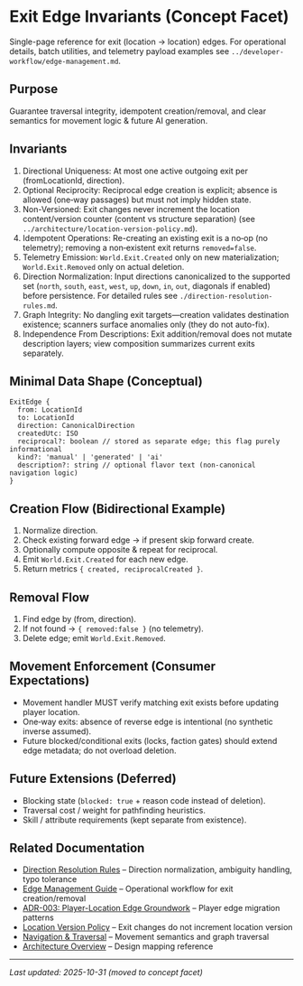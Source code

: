 # Exit Edge Invariants (Concept Facet)

Single-page reference for exit (location → location) edges. For operational details, batch utilities, and telemetry payload examples see `../developer-workflow/edge-management.md`.

## Purpose

Guarantee traversal integrity, idempotent creation/removal, and clear semantics for movement logic & future AI generation.

## Invariants

1. Directional Uniqueness: At most one active outgoing exit per (fromLocationId, direction).
2. Optional Reciprocity: Reciprocal edge creation is explicit; absence is allowed (one‑way passages) but must not imply hidden state.
3. Non-Versioned: Exit changes never increment the location content/version counter (content vs structure separation) (see `../architecture/location-version-policy.md`).
4. Idempotent Operations: Re-creating an existing exit is a no‑op (no telemetry); removing a non‑existent exit returns `removed=false`.
5. Telemetry Emission: `World.Exit.Created` only on new materialization; `World.Exit.Removed` only on actual deletion.
6. Direction Normalization: Input directions canonicalized to the supported set (`north`, `south`, `east`, `west`, `up`, `down`, `in`, `out`, diagonals if enabled) before persistence. For detailed rules see `./direction-resolution-rules.md`.
7. Graph Integrity: No dangling exit targets—creation validates destination existence; scanners surface anomalies only (they do not auto-fix).
8. Independence From Descriptions: Exit addition/removal does not mutate description layers; view composition summarizes current exits separately.

## Minimal Data Shape (Conceptual)

```
ExitEdge {
  from: LocationId
  to: LocationId
  direction: CanonicalDirection
  createdUtc: ISO
  reciprocal?: boolean // stored as separate edge; this flag purely informational
  kind?: 'manual' | 'generated' | 'ai'
  description?: string // optional flavor text (non-canonical navigation logic)
}
```

## Creation Flow (Bidirectional Example)

1. Normalize direction.
2. Check existing forward edge → if present skip forward create.
3. Optionally compute opposite & repeat for reciprocal.
4. Emit `World.Exit.Created` for each new edge.
5. Return metrics `{ created, reciprocalCreated }`.

## Removal Flow

1. Find edge by (from, direction).
2. If not found → `{ removed:false }` (no telemetry).
3. Delete edge; emit `World.Exit.Removed`.

## Movement Enforcement (Consumer Expectations)

- Movement handler MUST verify matching exit exists before updating player location.
- One‑way exits: absence of reverse edge is intentional (no synthetic inverse assumed).
- Future blocked/conditional exits (locks, faction gates) should extend edge metadata; do not overload deletion.

## Future Extensions (Deferred)

- Blocking state (`blocked: true` + reason code instead of deletion).
- Traversal cost / weight for pathfinding heuristics.
- Skill / attribute requirements (kept separate from existence).

## Related Documentation

- [Direction Resolution Rules](./direction-resolution-rules.md) – Direction normalization, ambiguity handling, typo tolerance
- [Edge Management Guide](../developer-workflow/edge-management.md) – Operational workflow for exit creation/removal
- [ADR-003: Player-Location Edge Groundwork](../adr/ADR-003-player-location-edge-groundwork.md) – Player edge migration patterns
- [Location Version Policy](../architecture/location-version-policy.md) – Exit changes do not increment location version
- [Navigation & Traversal](../modules/navigation-and-traversal.md) – Movement semantics and graph traversal
- [Architecture Overview](../architecture/overview.md) – Design mapping reference

---

_Last updated: 2025-10-31 (moved to concept facet)_
